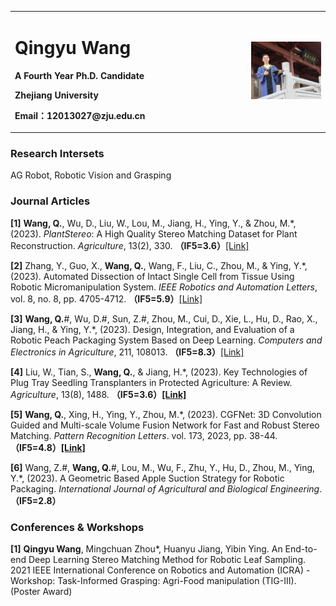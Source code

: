 <div>
<table border="0">
  <tr>
    <td width="75%">
      <h1>Qingyu Wang</h1>
      <p><b>A Fourth Year Ph.D. Candidate</b></p>
      <p><b>Zhejiang University</b></p>
      <p><b>Email：12013027@zju.edu.cn</b></p>
    </td>
    <td width="25%">
      <img src="/1.jpg" width="100%">
    </td>
  </tr>
</table>
</div>





### Research Intersets
AG Robot, Robotic Vision and Grasping

### Journal Articles
**[1]** **Wang, Q.**, Wu, D., Liu, W., Lou, M., Jiang, H., Ying, Y., & Zhou, M.*, (2023). *PlantStereo*: A High Quality Stereo Matching Dataset for Plant Reconstruction. *Agriculture*, 13(2), 330. **（IF5=3.6）**[[Link]](https://www.mdpi.com/2077-0472/13/2/330)

**[2]** Zhang, Y., Guo, X., **Wang, Q.**, Wang, F., Liu, C., Zhou, M., & Ying, Y.*, (2023). Automated Dissection of Intact Single Cell from Tissue Using Robotic Micromanipulation System. *IEEE Robotics and Automation Letters*, vol. 8, no. 8, pp. 4705-4712. **（IF5=5.9）**[[Link]](https://ieeexplore.ieee.org/document/10155198)

**[3]** **Wang, Q.**#, Wu, D.#, Sun, Z.#, Zhou, M., Cui, D., Xie, L., Hu, D., Rao, X., Jiang, H., & Ying, Y.*, (2023). Design, Integration, and Evaluation of a Robotic Peach Packaging System Based on Deep Learning. *Computers and Electronics in Agriculture*, 211, 108013. **（IF5=8.3）**[[Link]](https://www.sciencedirect.com/science/article/abs/pii/S0168169923004015)

**[4]** Liu, W., Tian, S., **Wang, Q.**, & Jiang, H.*, (2023). Key Technologies of Plug Tray Seedling Transplanters in Protected Agriculture: A Review. *Agriculture*, 13(8), 1488. **（IF5=3.6）[[Link]](https://www.mdpi.com/2077-0472/13/8/1488)**

**[5]** **Wang, Q.**, Xing, H., Ying, Y., Zhou, M.*, (2023). CGFNet: 3D Convolution Guided and Multi-scale Volume Fusion Network for Fast and Robust Stereo Matching. *Pattern Recognition Letters*. vol. 173, 2023, pp. 38-44. **（IF5=4.8）[[Link]](https://www.sciencedirect.com/science/article/abs/pii/S016786552300209X)**

**[6]** Wang, Z.#, **Wang, Q.**#, Lou, M., Wu, F., Zhu, Y., Hu, D., Zhou, M., Ying, Y.*, (2023). A Geometric Based Apple Suction Strategy for Robotic Packaging. *International Journal of Agricultural and Biological Engineering*. **（IF5=2.8）**


### Conferences & Workshops
**[1]** **Qingyu Wang**, Mingchuan Zhou\*, Huanyu Jiang, Yibin Ying. An End-to-end Deep Learning Stereo Matching Method for Robotic Leaf Sampling. 2021 IEEE International Conference on Robotics and Automation (ICRA) - Workshop: Task-Informed Grasping: Agri-Food manipulation (TIG-III). (Poster Award)